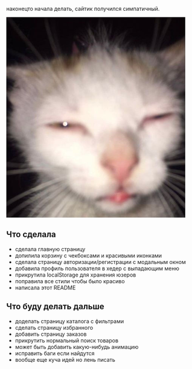 наконецто начала делать, сайтик получился симпатичный.

![мемчик](src/assets/images/мемчик.jpg)

## Что сделала

- сделала главную страницу
- допилила корзину с чекбоксами и красивыми иконками
- сделала страницу авторизации/регистрации с модальным окном
- добавила профиль пользователя в хедер с выпадающим меню
- прикрутила localStorage для хранения юзеров
- поправила все стили чтобы было красиво
- написала этот README

## Что буду делать дальше

- доделать страницу каталога с фильтрами
- сделать страницу избранного
- добавить страницу заказов
- прикрутить нормальный поиск товаров
- может быть добавить какую-нибудь анимацию
- исправить баги если найдутся
- вообще еще куча идей но лень писать
